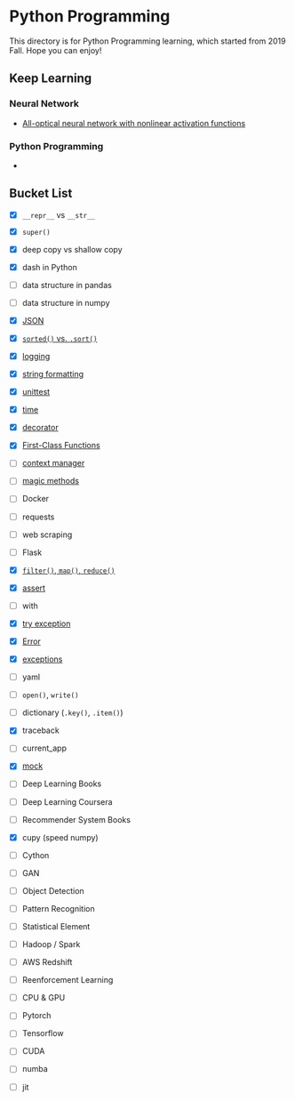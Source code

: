 # Python Programming
This directory is for Python Programming learning, which started from 2019 Fall. Hope you can enjoy! 

## Keep Learning
### Neural Network
- [All-optical neural network with nonlinear activation functions](https://www.osapublishing.org/DirectPDFAccess/DBCBC302-A6A8-2368-0588F11D87F265FF_417261/optica-6-9-1132.pdf?da=1&id=417261&seq=0&mobile=no)

### Python Programming 
- 

## Bucket List
- [X] `__repr__` vs `__str__`
- [X] `super()`
- [X] deep copy vs shallow copy
- [X] dash in Python
- [ ] data structure in pandas
- [ ] data structure in numpy
- [X] [JSON](https://realpython.com/python-json/)
- [X] [`sorted()` vs. `.sort()`](https://realpython.com/python-sort/)
- [X] [logging](https://realpython.com/python-logging/)
- [X] [string formatting](https://realpython.com/python-string-formatting/)
- [X] [unittest](https://realpython.com/python-testing/)
- [X] [time](https://realpython.com/python-time-module/)
- [X] [decorator](https://realpython.com/primer-on-python-decorators/)
- [X] [First-Class Functions](https://dbader.org/blog/python-first-class-functions)
- [ ] [context manager](https://realpython.com/courses/python-context-managers-and-with-statement/)
- [ ] [magic methods](https://dbader.org/blog/python-dunder-methods)
- [ ] Docker
- [ ] requests 
- [ ] web scraping
- [ ] Flask
- [X] [`filter()`, `map()`, `reduce()`](https://realpython.com/courses/functional-programming-python/)
- [X] [assert](https://realpython.com/python-exceptions/)
- [ ] with
- [X] [try exception](https://realpython.com/python-exceptions/)
- [X] [Error](https://realpython.com/python-keyerror/)
- [X] [exceptions](https://docs.python.org/3/library/exceptions.html)
- [ ] yaml
- [ ] `open()`, `write()`
- [ ] dictionary (`.key()`, `.item()`)
- [X] traceback 
- [ ] current_app
- [X] [mock](https://realpython.com/python-mock-library/)
- [ ] Deep Learning Books
- [ ] Deep Learning Coursera
- [ ] Recommender System Books
- [X] cupy (speed numpy)
- [ ] Cython 
- [ ] GAN
- [ ] Object Detection
- [ ] Pattern Recognition
- [ ] Statistical Element
- [ ] Hadoop / Spark 
- [ ] AWS Redshift
- [ ] Reenforcement Learning
- [ ] CPU & GPU
- [ ] Pytorch
- [ ] Tensorflow
- [ ] CUDA
- [ ] numba
- [ ] jit



